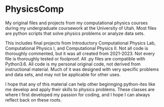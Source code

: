 # PhysicsComp
My original files and projects from my computational physics courses during my undergraduate coursework at the University of Utah. Most files are python scripts that solve physics problems or analyze data sets.

This includes final projects from Introductory Computational Physics Lab, Computational Physics I, and Computational Physics II. Not all code is thoroughly commented, but it was all created from 2021-2023. Not every file is thoroughly tested or foolproof. All .py files are compatible with Python3.6. All code is my personal original code, not derived from instructional material. Much of it was designed with very specific problems and data sets, and may not be applicable for other uses.

I hope that any of this material can help other beginnging python-ites like me develop and apply their skills to physics problems. These classes are where I first developed my passion for coding, and I hope I can always reflect back on these roots.
